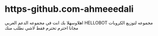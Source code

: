 # https-github.com-ahmeeedali
اهلاوسهلا بك انت في مجموعه الدعم العربي HELLOBOT مجموعه لتوزيع الكروبات مجانا احترم تحترم فقط لاشي نطلب منك 
